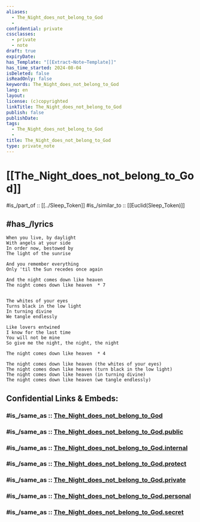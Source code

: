 ```yaml
---
aliases:
  - The_Night_does_not_belong_to_God
  - 
confidential: private
cssclasses:
  - private
  - note
draft: true
expiryDate:
has_Template: "[[Extract~Note~Template]]"
has_time_started: 2024-08-04
isDeleted: false
isReadOnly: false
keywords: The_Night_does_not_belong_to_God
lang: en
layout:
license: (c)copyrighted
linkTitle: The_Night_does_not_belong_to_God
publish: false
publishDate:
tags:
  - The_Night_does_not_belong_to_God
  - 
title: The_Night_does_not_belong_to_God
type: private_note
---
```


# [[The_Night_does_not_belong_to_God]] 

#is_/part_of :: [[../Sleep_Token]] 
#is_/similar_to :: [[Euclid(Sleep_Token)]] 

## #has_/lyrics 

```lyrics
When you live, by daylight  
With angels at your side  
In order now, bestowed by  
The light of the sunrise  
  
And you remember everything  
Only 'til the Sun recedes once again  
  
And the night comes down like heaven  
The night comes down like heaven  * 7

  
The whites of your eyes  
Turns black in the low light  
In turning divine  
We tangle endlessly  
  
Like lovers entwined  
I know for the last time  
You will not be mine  
So give me the night, the night, the night  
  
The night comes down like heaven  * 4 

The night comes down like heaven (the whites of your eyes)  
The night comes down like heaven (turn black in the low light)  
The night comes down like heaven (in turning divine)  
The night comes down like heaven (we tangle endlessly)
```


## Confidential Links & Embeds: 

### #is_/same_as :: [The_Night_does_not_belong_to_God](/_Standards/Society/Communication/Media/Music/Musician/Music~Band/Sleep_Token/The_Night_does_not_belong_to_God.md) 

### #is_/same_as :: [The_Night_does_not_belong_to_God.public](/_public/Society/Communication/Media/Music/Musician/Music~Band/Sleep_Token/The_Night_does_not_belong_to_God.public.md) 

### #is_/same_as :: [The_Night_does_not_belong_to_God.internal](/_internal/Society/Communication/Media/Music/Musician/Music~Band/Sleep_Token/The_Night_does_not_belong_to_God.internal.md) 

### #is_/same_as :: [The_Night_does_not_belong_to_God.protect](/_protect/Society/Communication/Media/Music/Musician/Music~Band/Sleep_Token/The_Night_does_not_belong_to_God.protect.md) 

### #is_/same_as :: [The_Night_does_not_belong_to_God.private](/_private/Society/Communication/Media/Music/Musician/Music~Band/Sleep_Token/The_Night_does_not_belong_to_God.private.md) 

### #is_/same_as :: [The_Night_does_not_belong_to_God.personal](/_personal/Society/Communication/Media/Music/Musician/Music~Band/Sleep_Token/The_Night_does_not_belong_to_God.personal.md) 

### #is_/same_as :: [The_Night_does_not_belong_to_God.secret](/_secret/Society/Communication/Media/Music/Musician/Music~Band/Sleep_Token/The_Night_does_not_belong_to_God.secret.md)

